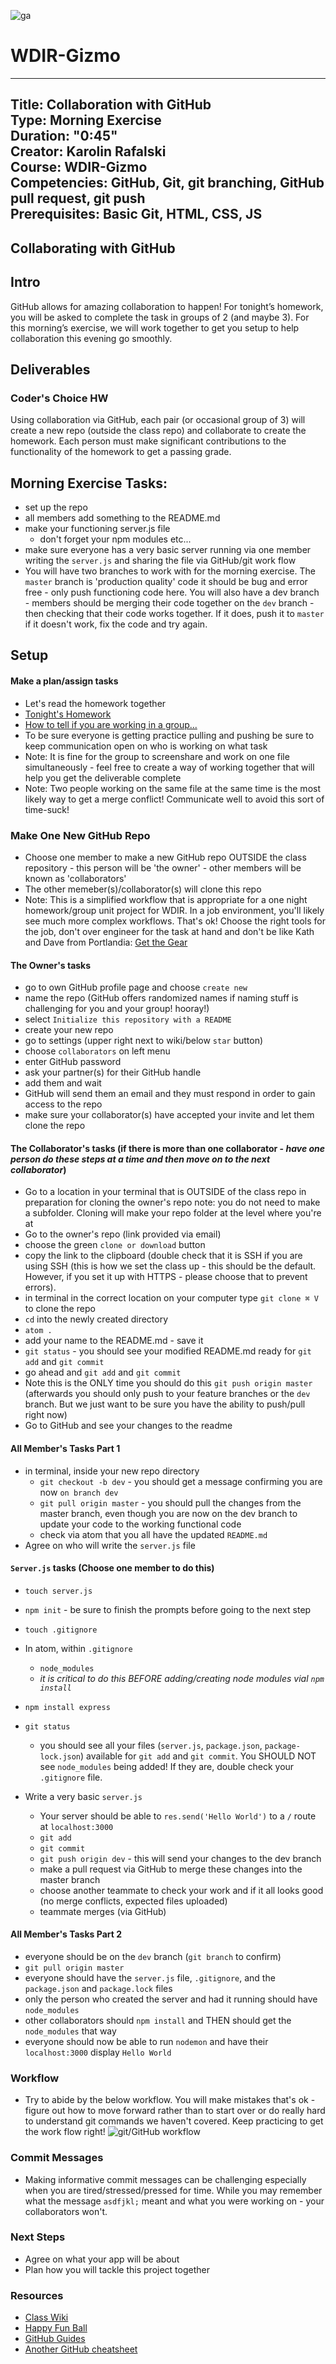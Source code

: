 ![ga](http://mobbook.generalassemb.ly/ga_cog.png)
# WDIR-Gizmo
---
Title: Collaboration with GitHub <br>
Type: Morning Exercise<br>
Duration: "0:45"<br>
Creator: Karolin Rafalski<br>
Course: WDIR-Gizmo <br>
Competencies: GitHub, Git, git branching, GitHub pull request, git push <br>
Prerequisites: Basic Git, HTML, CSS, JS<br>
---
## Collaborating with GitHub
## Intro
GitHub allows for amazing collaboration to happen! For tonight’s homework, you will be asked to complete the task in groups of 2 (and maybe 3). For this morning’s exercise, we will work together to get you setup to help collaboration this evening go smoothly.
## Deliverables
### Coder's Choice HW
Using collaboration via GitHub, each pair (or occasional group of 3) will create a new repo (outside the class repo) and collaborate to create the homework. Each person must make significant contributions to the functionality of the homework to get a passing grade. 
## Morning Exercise Tasks:
- set up the repo
- all members add something to the README.md
- make your functioning server.js file 
  - don't forget your npm modules etc...
- make sure everyone has a very basic server running via one member writing the `server.js` and sharing the file via GitHub/git work flow
- You will have two branches to work with for the morning exercise. The `master` branch is 'production quality' code it should be bug and error free - only push functioning code here. You will also have a dev branch - members should be merging their code together on the `dev` branch - then checking that their code works together. If it does, push it to `master` if it doesn't work, fix the code and try again. 
## Setup
#### Make a plan/assign tasks
- Let's read the homework together 
- [Tonight's Homework](https://GitHub.com/ga-students/wdi-remote-gizmo/tree/master/unit_3/w08d04/homework)
- [How to tell if you are working in a group...](https://GitHub.com/ga-students/wdi-remote-gizmo/blob/master/projects/project_3/working_in_groups.md)
- To be sure everyone is getting practice pulling and pushing be sure to keep communication open on who is working on what task
- Note: It is fine for the group to screenshare and work on one file simultaneously - feel free to create a way of working together that will help you get the deliverable complete
- Note: Two people working on the same file at the same time is the most likely way to get a merge conflict! Communicate well to avoid this sort of time-suck! 
### Make One New GitHub Repo
- Choose one member to make a new GitHub repo OUTSIDE the class repository - this person will be 'the owner' - other members will be known as 'collaborators'
- The other memeber(s)/collaborator(s) will clone this repo 
- Note: This is a simplified workflow that is appropriate for a one night homework/group unit project for WDIR. In a job environment, you'll likely see much more complex workflows. That's ok! Choose the right tools for the job, don't over engineer for the task at hand and don't be like Kath and Dave from Portlandia:  [Get the Gear](https://www.youtube.com/watch?v=R3SFqV0hMyo)
#### The Owner's tasks
- go to own GitHub profile page and choose `create new`
- name the repo (GitHub offers randomized names if naming stuff is challenging for you and your group! hooray!)
- select `Initialize this repository with a README`
- create your new repo
- go to settings (upper right next to wiki/below `star` button) 
- choose `collaborators` on left menu
- enter GitHub password
- ask your partner(s) for their GitHub handle
- add them and wait 
- GitHub will send them an email and they must respond in order to gain access to the repo
- make sure your collaborator(s) have accepted your invite and let them clone the repo
#### The Collaborator's tasks (if there is more than one collaborator - _have one person do these steps at a time and then move on to the next collaborator_)
- Go to a location in your terminal that is OUTSIDE of the class repo in preparation for cloning the owner's repo 
    note: you do not need to make a subfolder. Cloning will make your repo folder at the level where you're at
- Go to the owner's repo (link provided via email)
- choose the green `clone or download` button
- copy the link to the clipboard (double check that it is SSH if you are using SSH (this is how we set the class up - this should be the default. However, if you set it up with HTTPS - please choose that to prevent errors). 
- in terminal in the correct location on your computer type `git clone ⌘ V` to clone the repo 
- `cd` into the newly created directory
- `atom .`
- add your name to the README.md - save it
- `git status` - you should see your modified README.md ready for `git add` and `git commit`
- go ahead and `git add` and `git commit`
- Note this is the ONLY time you should do this `git push origin master` (afterwards you should only push to your feature branches or the `dev` branch. But we just want to be sure you have the ability to push/pull right now)
- Go to GitHub and see your changes to the readme
#### All Member's Tasks Part 1
- in terminal, inside your new repo directory
   - `git checkout -b dev`  - you should get a message confirming you are now `on branch dev`
   - `git pull origin master` - you should pull the changes from the master branch, even though you are now on the dev branch to update your code to the working functional code
   - check via atom that you all have the updated `README.md`
- Agree on who will write the `server.js` file
#### `Server.js` tasks (Choose one member to do this)
- `touch server.js`
- `npm init` - be sure to finish the prompts before going to the next step
- `touch .gitignore`
- In atom, within `.gitignore`
    - `node_modules`
    - _it is critical to do this BEFORE adding/creating node modules vial `npm install`_
- `npm install express`
- `git status`
    - you should see all your files (`server.js`, `package.json`, `package-lock.json`) available for `git add` and `git commit`.  You SHOULD NOT see `node_modules` being added!  If they are, double check your `.gitignore` file.
    
- Write a very basic `server.js`
  - Your server should be able to `res.send('Hello World')` to a `/` route at `localhost:3000`
  - `git add`
  - `git commit`
  - `git push origin dev` - this will send your changes to the dev branch
  - make a pull request via GitHub to merge these changes into the master branch
  - choose another teammate to check your work and if it all looks good (no merge conflicts, expected files uploaded)
  - teammate merges (via GitHub)
    
#### All Member's Tasks Part 2
 - everyone should be on the `dev` branch (`git branch` to confirm)
 - `git pull origin master`
 - everyone should have the `server.js` file, `.gitignore`, and the `package.json` and `package.lock` files
 - only the person who created the server and had it running should have `node_modules`
 - other collaborators should `npm install` and THEN should get the `node_modules` that way
 - everyone should now be able to run `nodemon` and have their `localhost:3000` display `Hello World`
### Workflow
- Try to abide by the below workflow. You will make mistakes that's ok - figure out how to move forward rather than to start over or do really hard to understand git commands we haven't covered. Keep practicing to get the work flow right! 
![git/GitHub workflow](https://i.imgur.com/aAmxC0G.png)
### Commit Messages
- Making informative commit messages can be challenging especially when you are tired/stressed/pressed for time.  While you may remember what the message `asdfjkl;` meant and what you were working on - your collaborators won't.
### Next Steps
- Agree on what your app will be about
- Plan how you will tackle this project together 
### Resources
- [Class Wiki](https://github.com/ga-students/wdi-remote-gizmo/wiki/Git-Cheatsheet)
- [Happy Fun Ball](https://github.com/ga-students/wdi-remote-gizmo/blob/master/unit_3/w08d03/morning_exercise/README.md)
- [GitHub Guides](https://guides.GitHub.com/introduction/flow/?utm_source=onboarding-series&utm_medium=email&utm_content=read-the-guide-cta&utm_campaign=learn-GitHub-flow-email)
- [Another GitHub cheatsheet](https://education.GitHub.com/git-cheat-sheet-education.pdf)
